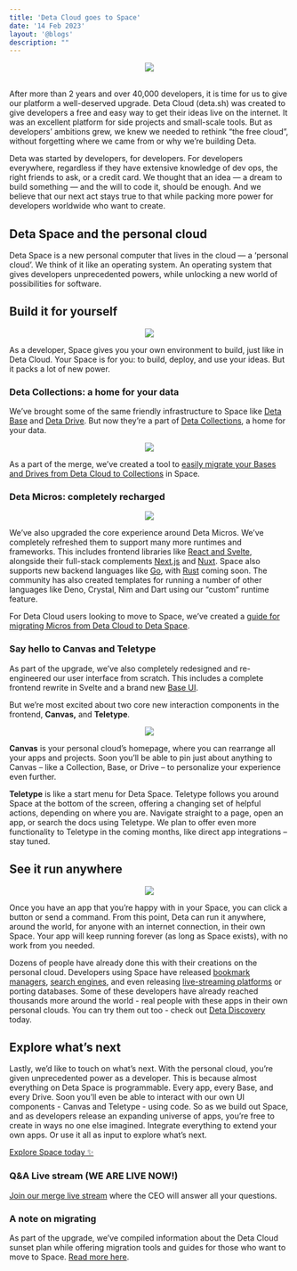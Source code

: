 ```yaml
---
title: 'Deta Cloud goes to Space'
date: '14 Feb 2023'
layout: '@blogs'
description: ""
---
```


<div style="display: flex; justify-content: center;">
<img src="/blog_assets/04/whats-next.webp" style="margin: auto;"/>
</div>
<br />

<!-- ## 2 years of Deta Cloud -->

After more than 2 years and over 40,000 developers, it is time for us to give our platform a well-deserved upgrade. Deta Cloud (deta.sh) was created to give developers a free and easy way to get their ideas live on the internet. It was an excellent platform for side projects and small-scale tools. But as developers’ ambitions grew, we knew we needed to rethink “the free cloud”, without forgetting where we came from or why we’re building Deta.

Deta was started by developers, for developers. For developers everywhere, regardless if they have extensive knowledge of dev ops, the right friends to ask, or a credit card. We thought that an idea — a dream to build something — and the will to code it, should be enough. And we believe that our next act stays true to that while packing more power for developers worldwide who want to create.

## Deta Space and the personal cloud

Deta Space is a new personal computer that lives in the cloud — a ‘personal cloud’. We think of it like an operating system. An operating system that gives developers unprecedented powers, while unlocking a new world of possibilities for software. 

## Build it for yourself

<div style="display: flex; justify-content: center;">
<img src="/blog_assets/04/build-yourself.webp" style="margin: auto;"/>
</div>

As a developer, Space gives you your own environment to build, just like in Deta Cloud. Your Space is for you: to build, deploy, and use your ideas. But it packs a lot of new power.

### Deta Collections: a home for your data

We’ve brought some of the same friendly infrastructure to Space like [Deta Base](https://deta.space/docs/en/reference/base/about) and [Deta Drive](https://deta.space/docs/en/reference/drive/about). But now they’re a part of [Deta Collections](https://deta.space/manual/features/collections), a home for your data.

<div style="display: flex; justify-content: center;">

<img src="/blog_assets/04/collections.png" style="margin: auto;"/>
</div>

As a part of the merge, we’ve created a tool to [easily migrate your Bases and Drives from Deta Cloud to Collections](https://deta.space/migration/guides/import-a-project) in Space.


### Deta Micros: completely recharged

<div style="display: flex; justify-content: center;">
<img src="/blog_assets/04/builder.png" style="margin: auto;"/>
</div>

We’ve also upgraded the core experience around Deta Micros. We’ve completely refreshed them to support many more runtimes and frameworks. This includes frontend libraries like [React and Svelte](https://deta.space/docs/en/quickstart-guides/static), alongside their full-stack complements [Next.js](https://deta.space/docs/en/quickstart-guides/next) and [Nuxt](https://deta.space/docs/en/quickstart-guides/nuxt). Space also supports new backend languages like [Go](https://deta.space/docs/en/quickstart-guides/go), with [Rust](https://deta.space/docs/en/quickstart-guides/rust) coming soon. The community has also created templates for running a number of other languages like Deno, Crystal, Nim and Dart using our  “custom” runtime feature.

For Deta Cloud users looking to move to Space, we’ve created a [guide for migrating Micros from Deta Cloud to Deta Space](https://deta.space/migration/guides/migrate-a-micro).


### Say hello to Canvas and Teletype

As part of the upgrade, we’ve also completely redesigned and re-engineered our user interface from scratch. This includes a complete frontend rewrite in Svelte and a brand new [Base UI](https://deta.space/docs/en/reference/base/base_ui).

But we’re most excited about two core new interaction components in the frontend, **Canvas,** and **Teletype**.

<div style="display: flex; justify-content: center;">
<img src="/blog_assets/04/canvas.png" style="margin: auto;"/>
</div>

**Canvas** is your personal cloud’s homepage, where you can rearrange all your apps and projects. Soon you’ll be able to pin just about anything to Canvas – like a Collection, Base, or Drive – to personalize your experience even further.

**Teletype** is like a start menu for Deta Space. Teletype follows you around Space at the bottom of the screen, offering a changing set of helpful actions, depending on where you are. Navigate straight to a page, open an app, or search the docs using Teletype. We plan to offer even more functionality to Teletype in the coming months, like direct app integrations – stay tuned.

## See it run anywhere

<div style="display: flex; justify-content: center;">
<img src="/blog_assets/04/run-it.webp" style="margin: auto;"/>
</div>

Once you have an app that you’re happy with in your Space, you can click a button or send a command. From this point, Deta can run it anywhere, around the world, for anyone with an internet connection, in their own Space. Your app will keep running forever (as long as Space exists), with no work from you needed.

Dozens of people have already done this with their creations on the personal cloud. Developers using Space have released [bookmark managers](https://deta.space/discovery/@maxs1/webcrate), [search engines](https://deta.space/discovery/@sofa/surfer-uwm), and even releasing [live-streaming platforms](https://deta.space/discovery/@kokoro/moonliver-ba1) or porting databases. Some of these developers have already reached thousands more around the world - real people with these apps in their own personal clouds. You can try them out too - check out [Deta Discovery](https://deta.space/discovery) today.


## Explore what’s next

Lastly, we’d like to touch on what’s next. With the personal cloud, you’re given unprecedented power as a developer. This is because almost everything on Deta Space is programmable. Every app, every Base, and every Drive. Soon you’ll even be able to interact with our own UI components - Canvas and Teletype - using code. So as we build out Space, and as developers release an expanding universe of apps, you’re free to create in ways no one else imagined. Integrate everything to extend your own apps. Or use it all as input to explore what’s next.

[Explore Space today ✨](https://deta.space/)

### Q&A Live stream (WE ARE LIVE NOW!)

[Join our merge live stream](https://meet.google.com/rfv-cnti-chc) where the CEO will answer all your questions.

### A note on migrating


As part of the upgrade, we’ve compiled information about the Deta Cloud sunset plan while offering migration tools and guides for those who want to move to Space. [Read more here](https://deta.space/migration/introduction).